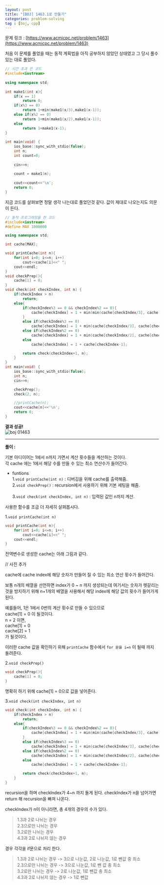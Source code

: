 ```yaml
---
layout: post
title: "[BOJ] 1463.1로 만들기"
categories: problem-solving
tag : [boj, cpp]
---
```


문제 링크 : [https://www.acmicpc.net/problem/1463](https://www.acmicpc.net/problem/1463)

처음 이 문제를 풀었을 때는 동적 계획법을 아직 공부하지 않았던 상태였고 그 당시 풀수 있는 대로 풀었다. <br>

```cpp
// 시간 초과 뜬 코드
#include<iostream>
	
using namespace std;
	
int make1(int x){
	if(x == 1)
	    return 0;
	if(x%3 == 0)
	    return 1+min(make1(x/3),make1(x-1));
	else if(x%2 == 0)
	    return 1+min(make1(x/2),make1(x-1));
	else
	    return 1+make1(x-1);
}
	
int main(void) {
	ios_base::sync_with_stdio(false);
	int n;
	int count=0;
	
	cin>>n;
	
	count = make1(n);
	
	cout<<count<<'\n';
	return 0;
}
```

지금 코드를 살펴보면 정말 생각 나는대로 풀었던것 같다. 
값이 제대로 나오는지도 의문이 든다.<br>


```cpp 
// 동적 프로그래밍을 한 코드 
#include<iostream>
#define MAX 1000000

using namespace std;

int cache[MAX];

void printCache(int n){
    for(int i=0; i<=n; i++)
        cout<<cache[i]<<" ";
    cout<<endl;
}
void checkPrep(){
    cache[1] = 0;
}
void check(int checkIndex, int n) {
    if(checkIndex > n)
        return;
    else{
        if(checkIndex%3 == 0 && checkIndex%2 == 0){
            cache[checkIndex] = 1 + min(min(cache[checkIndex/3], cache[checkIndex/2]), cache[checkIndex-1]);
        }
        else if(checkIndex%3 == 0)
            cache[checkIndex] = 1 + min(cache[checkIndex/3], cache[checkIndex-1]);
        else if(checkIndex%2 == 0)
            cache[checkIndex] = 1 + min(cache[checkIndex/2], cache[checkIndex-1]);
        else
            cache[checkIndex] = 1 + cache[checkIndex-1];

        return check(checkIndex+1, n);
    }
}
int main(void) {
    ios_base::sync_with_stdio(false);
    int n;
    cin>>n;

    checkPrep();
    check(2, n);

    //printCache(n);
    cout<<cache[n]<<'\n';
    return 0;
}
```

**결과 성공!**<br>
![boj 01463](https://krispedia.github.io/assets/images/boj_01463.jpg)

---

**풀이 :**

기본 아디이어는 1에서 n까지 가면서 계산 횟수들을 계산하는 것이다. <br>
각 cache 에는 1에서 해당 수를 만들 수 있는 최소 연산수가 들어간다. <br>

- funtions<br>
1.`void printCache(int n)` : 디버깅을 위해 cache를 출력해줌.<br> 
2.`void checkPrep()` :  recursion에서 사용하기 위해 기본 세팅을 해줌.<br>  
3.`void check(int checkIndex, int n)` : 입력된 값인 n까지 계산.<br>

사용한 함수를 조금 더 자세히 살펴봅시다.<br>

1.`void printCache(int n)`<br>

```cpp
void printCache(int n){
    for(int i=0; i<=n; i++)
        cout<<cache[i]<<" ";
    cout<<endl;
}
```
전역변수로 생성한 cache는 아래 그림과 같다. 

// 사진 추가

cache에 cache index에 해당 숫자가 만들어 질 수 있는 최소 연산 횟수가 들어간다. <br>

보통 n개의 배열을 선언하면 index가 0 ~ n 까지 생성되는데 여기서는 숫자가 헷갈리는것을 방지하기 위해 n+1개의 배열을 사용해서 해당 index에 해당 값의 횟수가 들어가게 된다. <br>

예를들어, 1은 1에서 0번의 계산 횟수로 만들 수 있으므로 <br>
cache[1] = 0 이 될것이다. <br>
n = 2 이면, <br>
cache[1] = 0<br>
cache[2] = 1<br> 
가 될것이다. <br>

이러한 cache 값을 확인하기 위해 `printCache` 함수에서 `for 문을 i=n` 이 될때 까지 돌려준다.<br>

2.`void checkPrep()`<br>
```cpp
void checkPrep(){
    cache[1] = 0;
}
```

명확히 하기 위해 cache[1] = 0으로 값을 넣어준다.<br>

3.`void check(int checkIndex, int n)`<br>
```cpp
void check(int checkIndex, int n) {
    if(checkIndex > n)
        return;
    else{
        if(checkIndex%3 == 0 && checkIndex%2 == 0){
            cache[checkIndex] = 1 + min(min(cache[checkIndex/3], cache[checkIndex/2]), cache[checkIndex-1]);
        }
        else if(checkIndex%3 == 0)
            cache[checkIndex] = 1 + min(cache[checkIndex/3], cache[checkIndex-1]);
        else if(checkIndex%2 == 0)
            cache[checkIndex] = 1 + min(cache[checkIndex/2], cache[checkIndex-1]);
        else
            cache[checkIndex] = 1 + cache[checkIndex-1];

        return check(checkIndex+1, n);
    }
}
```

recursion을 하며 checkIndex가 4~n 까지 돌게 된다. checkIndex가 n을 넘어가면 return 해 recursion을 빠져 나온다. <br>

checkIndex가 n이 아니라면, 총 4개의 경우의 수가 있다. <br>
>1.3과 2로 나뉘는 경우<br>
2.3으로만 나뉘는 경우<br>
3.2로만 나뉘는 경우<br>
4.3과 2로 나뉘지 않는 경우<br>

경우 각각을 if문으로 처리 한다.<br>
>1.3과 2로 나뉘는 경우 -> 3으로 나눈값, 2로 나눈값, 1로 뺀값 중 최소<br>
2.3으로만 나뉘는 경우 -> 3으로 나눈값, 1로 뺀 값 충 최소<br>
3.2로만 나뉘는 경우 -> 2로 나눈값, 1로 뺀값 충 최소<br>
4.3과 2로 나뉘지 않는 경우 -> 1로 뺀값<br>







